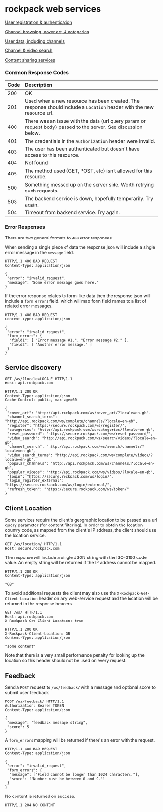 rockpack web services
=====================

[User registration & authentication](oauth.md)

[Channel browsing, cover art, & categories](content.md)

[User data, including channels](user.md)

[Channel & video search](search.md)

[Content sharing services](share.md)

### Common Response Codes

Code | Description
:--- | :----------
200  | OK
201  | Used when a new resource has been created.  The response should include a `Location` header with the new resource url.
400  | There was an issue with the data (url query param or request body) passed to the server. See discussion below.
401  | The credentials in the `Authorization` header were invalid.
403  | The user has been authenticated but doesn't have access to this resource.
404  | Not found
405  | The method used (GET, POST, etc) isn't allowed for this resource.
500  | Something messed up on the server side. Worth retrying such requests.
503  | The backend service is down, hopefully temporarily. Try again.
504  | Timeout from backend service. Try again.

### Error Responses

There are two general formats to `400` error responses.

When sending a single piece of data the response json will include a single error message in the `message` field.

```http
HTTP/1.1 400 BAD REQUEST
Content-Type: application/json

{
 "error": "invalid_request",
 "message": "Some error message goes here."
}
```

If the error response relates to form-like data then the response json will include a `form_errors` field,
which will  map form field names to a list of related error messages.

```http
HTTP/1.1 400 BAD REQUEST
Content-Type: application/json

{
 "error": "invalid_request",
 "form_errors": {
  "field1": [ "Error message #1.", "Error message #2." ],
  "field2": [ "Another error message." ]
 }
}
```

## Service discovery

```http
GET /ws/?locale=LOCALE HTTP/1.1
Host: api.rockpack.com
```

```http
HTTP/1.1 200 OK
Content-Type: application/json
Cache-Control: public, max-age=60

{
 "cover_art": "http://api.rockpack.com/ws/cover_art/?locale=en-gb",
 "channel_search_terms": "http://api.rockpack.com/ws/complete/channels/?locale=en-gb",
 "register": "https://secure.rockpack.com/ws/register/",
 "categories": "http://api.rockpack.com/ws/categories/?locale=en-gb",
 "reset_password": "https://secure.rockpack.com/ws/reset-password/",
 "video_search": "http://api.rockpack.com/ws/search/videos/?locale=en-gb",
 "channel_search": "http://api.rockpack.com/ws/search/channels/?locale=en-gb",
 "video_search_terms": "http://api.rockpack.com/ws/complete/videos/?locale=en-gb",
 "popular_channels": "http://api.rockpack.com/ws/channels/?locale=en-gb",
 "popular_videos": "http://api.rockpack.com/ws/videos/?locale=en-gb",
 "login": "https://secure.rockpack.com/ws/login/",
 "login_register_external": "https://secure.rockpack.com/ws/login/external/",
 "refresh_token": "https://secure.rockpack.com/ws/token/"
}
```

## Client Location

Some services require the client's geographic location to be passed as a url query parameter
(for content filtering).  In order to obtain the location country code, as mapped from the client's
IP address, the client should use the location service.

```http
GET /ws/location/ HTTP/1.1
Host: secure.rockpack.com
```

The response will include a single JSON string with the ISO-3166 code value.  An empty string
will be returned if the IP address cannot be mapped.

```http
HTTP/1.1 200 OK
Content-Type: application/json

"GB"
```

To avoid additional requests the client may also use the `X-Rockpack-Get-Client-Location` header
on any web-service request and the location will be returned in the response headers.

```http
GET /ws/ HTTP/1.1
Host: api.rockpack.com
X-Rockpack-Get-Client-Location: true
```

```http
HTTP/1.1 200 OK
X-Rockpack-Client-Location: GB
Content-Type: application/json

"some content"
```

Note that there is a very small performance penalty for looking up the location so this header
should not be used on every request.


## Feedback

Send a `POST` request to `/ws/feedback/` with a message and optional score to submit user feedback.

```http
POST /ws/feedback/ HTTP/1.1
Authorization: Bearer TOKEN
Content-Type: application/json

{
 "message": "feedback message string",
 "score": 5
}
```

A `form_errors` mapping will be returned if there's an error with the request.

```http
HTTP/1.1 400 BAD REQUEST
Content-Type: application/json

{
 "error": "invalid_request",
 "form_errors": {
  "message": ["Field cannot be longer than 1024 characters."],
  "score": ["Number must be between 0 and 9."]
 }
}
```

No content is returned on success.

```http
HTTP/1.1 204 NO CONTENT
```
